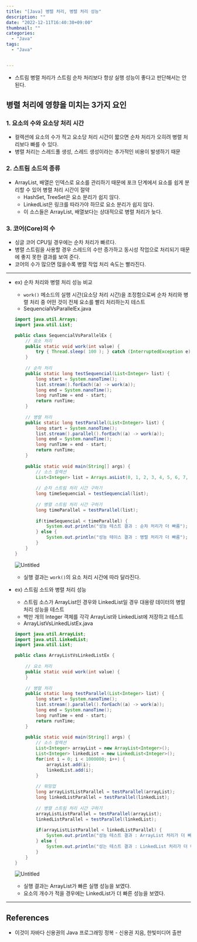 ```yaml
---
title: "[Java] 병렬 처리, 병렬 처리 성능"
description: ""
date: "2022-12-11T16:40:30+09:00"
thumbnail: ""
categories:
  - "Java"
tags:
  - "Java"


---
```

<!--more-->

- 스트림 병렬 처리가 스트림 순차 처리보다 항상 실행 성능이 좋다고 판단해서는 안 된다.

## 병렬 처리에 영향을 미치는 3가지 요인

### 1. 요소의 수와 요소당 처리 시간

- 컬렉션에 요소의 수가 적고 요소당 처리 시간이 짧으면 순차 처리가 오히려 병렬 처리보다 빠를 수 있다.
- 병렬 처리는 스레드풀 생성, 스레드 생성이라는 추가적인 비용이 발생하기 때문

### 2. 스트림 소드의 종류

- ArrayList, 배열은 인덱스로 요소를 관리하기 때문에 포크 단계에서 요소를 쉽게 분리할 수 있어 병렬 처리 시간이 절약
    - HashSet, TreeSet은 요소 분리가 쉽지 않다.
    - LinkedList은 링크를 따라가야 하므로 요소 분리가 쉽지 않다.
    - 이 소스들은 ArrayList, 배열보다는 상대적으로 병렬 처리가 늦다.

### 3. 코어(Core)의 수

- 싱글 코어 CPU일 경우에는 순차 처리가 빠르다.
- 병렬 스트림을 사용할 경우 스레드의 수만 증가하고 동시성 작업으로 처리되기 때문에 좋지 못한 결과를 보여 준다.
- 코어의 수가 많으면 많을수록 병렬 작업 처리 속도는 빨라진다.

---

- ex) 순차 처리와 병렬 처리 성능 비교
    - `work()` 메소드의 실행 시간(요소당 처리 시간)을 조정함으로써 순차 처리와 병렬 처리 중 어떤 것이 전체 요소를 빨리 처리하는지 테스트
    - SequencialVsParallelEx.java
    
    ```java
    import java.util.Arrays;
    import java.util.List;
    
    public class SequencialVsParallelEx {
    	// 요소 처리
    	public static void work(int value) {
    		try { Thread.sleep( 100 ); } catch (InterruptedException e) {}
    	}
    	
    	// 순차 처리
    	public static long testSequencial(List<Integer> list) {
    		long start = System.nanoTime();
    		list.stream().forEach((a) -> work(a));
    		long end = System.nanoTime();
    		long runTime = end - start;
    		return runTime;
    	}
    	
    	// 병렬 처리
    	public static long testParallel(List<Integer> list) {
    		long start = System.nanoTime();
    		list.stream().parallel().forEach((a) -> work(a));
    		long end = System.nanoTime();
    		long runTime = end - start;
    		return runTime;
    	}
    	
    	public static void main(String[] args) {
    		// 소스 컬렉션
    		List<Integer> list = Arrays.asList(0, 1, 2, 3, 4, 5, 6, 7, 8, 9);
    		
    		// 순차 스트림 처리 시간 구하기
    		long timeSequencial = testSequencial(list);
    		
    		// 병렬 스트림 처리 시간 구하기
    		long timeParallel = testParallel(list);
    		
    		if(timeSequencial < timeParallel) {
    			System.out.println("성능 테스트 결과 : 순차 처리가 더 빠름");
    		} else {
    			System.out.println("성능 테이스 결과 : 병렬 처리가 더 빠름");
    		}
    	}
    }
    ```
    
    ![Untitled](/images/lang_java/parallel_operation/병렬_처리_성능/Untitled.png)
    
    - 실행 결과는 `work()`의 요소 처리 시간에 따라 달라진다.
- ex) 스트림 소드와 병렬 처리 성능
    - 스트림 소스가 ArrayList인 경우와 LinkedList일 경우 대용량 데이터의 병렬 처리 성능을 테스트
    - 백만 개의 Integer 객체를 각각 ArrayList와 LinkedList에 저장하고 테스트
    - ArrayListVsLinkedListEx.java
    
    ```java
    import java.util.ArrayList;
    import java.util.LinkedList;
    import java.util.List;
    
    public class ArrayListVsLinkedListEx {
    	
    	// 요소 처리
    	public static void work(int value) {
    	}
    	
    	// 병렬 처리
    	public static long testParallel(List<Integer> list) {
    		long start = System.nanoTime();
    		list.stream().parallel().forEach((a) -> work(a));
    		long end = System.nanoTime();
    		long runTime = end - start;
    		return runTime;
    	}
    	
    	public static void main(String[] args) {
    		// 소스 컬렉션
    		List<Integer> arrayList = new ArrayList<Integer>();
    		List<Integer> linkedList = new LinkedList<Integer>();
    		for(int i = 0; i < 1000000; i++) {
    			arrayList.add(i);
    			linkedList.add(i);
    		}
    		
    		// 워밍업
    		long arrayListListParallel = testParallel(arrayList);
    		long linkedListParallel = testParallel(linkedList);
    		
    		// 병렬 스트림 처리 시간 구하기
    		arrayListListParallel = testParallel(arrayList);
    		linkedListParallel = testParallel(linkedList);
    		
    		if(arrayListListParallel < linkedListParallel) {
    			System.out.println("성능 테스트 결과 : ArrayList 처리가 더 빠름");
    		} else {
    			System.out.println("성는 테스트 결과 : LinkedList 처리가 더 빠름");
    		}
    	}
    }
    ```
    
    ![Untitled](/images/lang_java/parallel_operation/병렬_처리_성능/Untitled%201.png)
    
    - 실행 결과는 ArrayList가 빠른 실행 성능을 보였다.
    - 요소의 개수가 적을 경우에는 LinkedList가 더 빠른 성능을 보였다.

---

## References

- 이것이 자바다 신용권의 Java 프로그래밍 정복 - 신용권 지음, 한빛미디어 출판